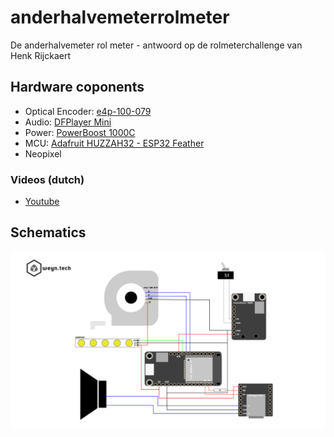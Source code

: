 # anderhalvemeterrolmeter
De anderhalvemeter rol meter - antwoord op de rolmeterchallenge van Henk Rijckaert

## Hardware coponents

* Optical Encoder: [e4p-100-079](https://www.usdigital.com/products/discontinued/E4P)
* Audio: [DFPlayer Mini](https://wiki.dfrobot.com/DFPlayer_Mini_SKU_DFR0299)
* Power: [PowerBoost 1000C](hhttps://www.adafruit.com/product/2465)
* MCU: [Adafruit HUZZAH32 - ESP32 Feather](https://learn.adafruit.com/adafruit-huzzah32-esp32-feather/overview)
* Neopixel


### Videos (dutch)

* [Youtube](https://youtu.be/F3zZgtYZDA8)

## Schematics


![Schematic](docs/rolmeter_schematic.png)


